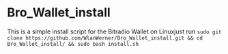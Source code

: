 # Bro_Wallet_install
This is a simple install script for the Bitradio Wallet on Linuxjust run
```sudo git clone https://github.com/WlanWerner/Bro_Wallet_install.git && cd Bro_Wallet_install/ && sudo bash install.sh```

